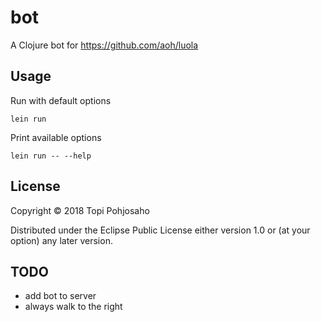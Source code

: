 # bot

A Clojure bot for https://github.com/aoh/luola

## Usage

Run with default options

`lein run`

Print available options

`lein run -- --help`

## License

Copyright © 2018 Topi Pohjosaho

Distributed under the Eclipse Public License either version 1.0 or (at
your option) any later version.

## TODO
* add bot to server
* always walk to the right
